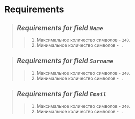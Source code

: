 # Requirements

> ## *Requirements for field `Name`*
>> 1. Максимальное количество символов - `240`.
>> 2. Минимальное количество символов - ` `.

> ## *Requirements for field `Surname`*
>> 1. Максимальное количество символов - `240`.
>> 2. Минимальное количество символов - ` `.

> ## *Requirements for field `Email`*
>> 1. Максимальное количество символов - `240`.
>> 2. Минимальное количество символов - ` `.



